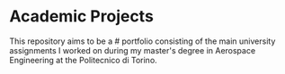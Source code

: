# Academic Projects
This repository aims to be a # portfolio consisting of the main university assignments I worked on during my master's degree in Aerospace Engineering at the Politecnico di Torino.
